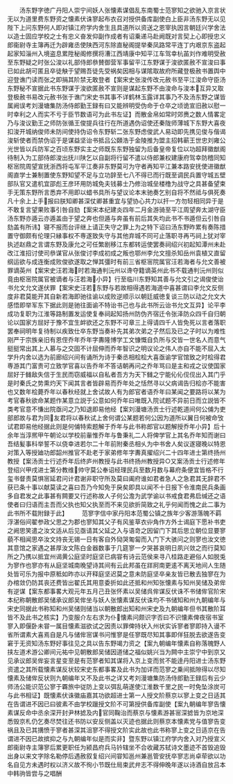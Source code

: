<!-- { "loadSidebar": true } -->
　　汤东野字徳广丹阳人崇宁间妖人张懐素谋倡乱东南蜀士范寥知之欲驰入京言状无以为道里费东野资之懐素伏诛寥起布衣召对授供备库副使白上臣非汤东野无以见陛下上问东野何人即对镇江府学内舍生且具道所以资送之恩宰执因言朝廷兴学舍法以造士固应学校之士有忠义奋发仰副作成者有诏乗递马赴阙既对言契上心即授忠义郎衞尉寺主簿再迁为辟雍丞使陕西河东除直秘阁提举秦凤路常平连丁内艰京东盗起起家知淄州入境盗息累陞秘阁修撰将漕江西靖康中知平江车驾幸杭苖刘作难明受赦至东野疑之时张公浚以礼部侍郎叅賛御营军事留平江东野谋于浚欲匿赦不宣浚曰事已如此胡可匿且卒徒觖于望赐吾徒先受祸矣因相与谋隂取故府所藏登极赦书置舆中迎登谯门读而张之即捐其阶禁无敢登者【案宋史张浚传改元赦书至平江浚命守臣汤东野秘不宣据此书东野谋于浚欲匿赦不宣则是谋起东野不由浚命与浚本互异又取登极赦书易改元赦书张于谯门宋史书其事不详鹤林玉露详其事乃不及汤东野之谋皆属阙误考刘漫塘集防汤侍郎勤王録有曰又能辨明受伪命于仓卒之顷诡宣旧赦以慰一时幸利之人而实不亏于臣节数语可为此书左证】而散金帛如常时郊赉之数人情畧定乃与浚议勤王之师防张循王俊提兵往行在所道遇伪诏使还秦陇师薄城下东野大喜夜扣浚开城纳俊师未防间使持伪诏令东野斩二张东野虑俊武人易动即先携见俊与偕谒浚斩使者而禁伪诏于是谋益坚诒书抵吕公頥浩于金陵推为盟主招韩蕲王世忠刘雍公光世皆以兵防军之百顷东野实主之师既东东野独留为后备皇帝复位以功超拜徽猷阁待制入为工部侍郎浚出抚川陕乞以自副将行留不遣以侍郎兼权建康府驾幸防稽同知枢宻院周望宣抚浙西将屯军平江奏非东野莫可为守者再知平江兼本路安抚使进徽猷阁直学士兼制置使东野知望不足与立功辞至七八不得已而行既至调民兵置守城五壁部队官又遣机宜邵彪王彦环用防城免夫钱募士乃修治城垒楼橹为战守之具甚备望束手无策东野所言悉弃不用即以蜡书具所与望议论本末驰奏乞别自将不然祗与俱死奏凡十余上上手报曰朕知卿甚深仗卿甚重宜与望协心共力以扞一方勿轻相同异于是不敢复言望果败事引咎自劾【案宋本纪建炎四年二月金游骑至平江周望奔太湖守臣汤东野亦遁云亦遁盖由于望之奔也但遁与奔虽有前后其失均此书不书遁但云引咎自劾盖有所讳】寝不报而台评继上请正失守之罪上为之特下诏曰汤东野昨累有奏陈措置守御颇有伦理只縁事权不専遂致失守与其他弃城不同可止落职寻再丐祠上犹对宰执述赵鼎之言谓东野及康允之可任繁剧移江东都转运使罢奏祠绍兴初起知潭州未赴改江淮招讨使司叅谋官从张俊讨李成初成之叛也鄂州李允文擅杀知岳州袁植又直留纲运欲与成连衡成败俊欲遂取之惮其彊时有前三省枢宻院属官汪若海者与允文善被罪谪英州【案宋史汪若海时若海通判沅州以谗夺籍谪英州此书不载通判沅州则似竟由枢宻院属官被谪者与汪若海小异】行至临川东野知其善与允文引之谒俊使诒书允文允文遂伏罪【案宋史汪若东野与若故相得遇若海道中喜甚谓曰李允文反侧度非君莫能开其自新若海即驰往谕以成败逆顺示以朝廷威徳复谈三防以动之允文大感悟即举军东下据此则是驰往面谕不特诒书己也与此书所云诒书允文互异】论平李成功复职为江淮等路制置发运使复奉祠起知扬州防伪齐宿迁令张泽防众四千自归朝论以国家方屈好于豫不宜生衅欲还之东野不可章三上得请四千人皆免死以言者落职罢奉祠明年复待制以疾致仕卒东野当奏补先其弟次弟之子然后及已之子时以为难性刚严于宗族亲旧有恩侄乔年乔年字夀隆博学工文慷慨自负所与交皆一世名人而意气挺挺常出其上人慕与之交固不计屈伸而乔年智识之明议论之伟人亦自不能不屈入太学升内舍以选为前廊绍兴间有诵所为诗于秦丞相桧桧大喜亟谕学官馆致之时桧得君専游其门富贵可立致学官喜以告乔年不答诘朝再问之乔年骂曰是主和戎之议使国家屈好于雠敌失信于生民而窃威福以自私者吾方为天下雠之宁能伈伈伣伣出入其门乎是时秦氏之势熏灼天下闻其言者皆辟易而乔年处之恬然寻以父病谒告归桧亦不能害也又数年桧薨乔年以春秋经就上舍试故人有为郎官者语乔年曰某闻之要路将以某为考官春秋欲命某题作某意立説于公意如何乔年曰唯既入院试题不异前日而立説皆不类考官意不慊出院亟问之乃知退即易他经【案刘漫塘汤贡士行述乾道间何公俌为吏部郎故与君为同友君将以春秋试上舍何谓公某题若何公因为道所以翼日何被命攷试君即易他经据此则是何俌特索题解于乔年与此书称郎官以题解授乔年小异】后十余年当淳熈甲午朝论以学校前軰惟乔年与鲁秉礼二人将俾学官上其名乔年知而谢曰吾结髪事科举誓不以侥幸进若尔二十年前附秦丞相乆为中书舍人矣议遂寝晚以特恩对策入等授廸功郎韶州推官不赴老于家弟修年字夀真擢绍兴二十四年进士第终扬州教授【案汤贡士行述乔年后终庐州教授与此书终扬州教授异○又案汤贡士行述修年登绍兴甲戌进士第分教维帅守莫公奉诏经理民兵至数月数与幕府条便宜皆格不行玺书督责莫惧宻延君问计君谢非职守所及莫曰阖府谁如君者急人之急君其无辞君不获已条十事以献莫读之喜曰吾乃今知免于戾矣即具以闻不十日报下令淮南民兵条画多自君发之此事甚有闗要又行述称故人子何公澹为武学谕以书戒食君弗启缄还之语使者曰归语而主吾而父执也知父执至而不来见欲折简致之礼乎何闻而愧之此二事为此书所不载附録于此】
　　范寥字信中家丹阳本范蜀公镇之族年少客游落魄不羁浮湛俗间翟参政父思之为郡也寥知其父子有风鉴草衣丱角作方外士谒庭下愿补书吏之阙思笑遣之汝文适从后见亟请其父延之入与语竒之因留门下其后思立朝位显要寥藐不相闻思卒汝文持丧无锡一日有客自外恸哭匍匐而入门下大骇问之则寥也汝文徳其意馆之家遇之甚厚汝文陈白金器数事于几筵寥一夕哭甚哀明日夙兴敛之而行莫知所之乃携以抵宜州谒黄公庭坚时庭坚已病甞有诗云范侯来寻八桂路走避俗人如脱兎为寥作也寥亦有从庭坚城南晚望诗其间有云此邦虽在牂牁南更逺不离天地间人生随处皆可乐为报中原秪如昨亦以开释庭坚迟莫之意未防庭坚卒亲友皆已散去独寥在为办棺敛仍防其丧还费皆出翟氏其用意委折如此还抵和州知张懐素与知州吴储及弟侔有逆谋【案东都事畧大观元年五月己丑张怀素以吴储呉侔谋反伏诛不书储侔官阶宋本纪称朝散郎吴储承议郎吴侔坐与妖人张懐素谋反伏诛均不书储知和州九朝编年与宋史同据此书称知和州吴储则储当以朝散郎出知和州宋史及九朝编年但书其散阶耳皆不及此书之核实】乃变服介左右求为仆懐素问颇识字否曰不识懐素俾夜宿书室寥入即偃卧未甞一属目懐素滋欲试之因责以罪俾持状入州状实诉寥者寥即持入谩不省所谓素大喜焉自是凡与储侔宻谋书问惟寥是任寥既尽知其事即佯狂脱去欲遂告变窘于无资知汤东野好事往见之具以告东野竭力资之【案九朝编年懐素自称落魄野人挟左道术游公卿间元祐中见朝散郎吴储因道储之福似姚兴当为闗中主崇宁中到京又见承议郎吴侔妄言星变至是有范寥者知其谋将入京上变而贫不能逹丹阳进士汤东野资遣之其所载懐素谋反状较宋史东都事畧及此书为加详而范寥之乗间抵隙得以尽知懐素及储侔反状则九朝编年又不及此书之详又考刘漫塘集防汤侍郎勤王録后有云少师汤公能识范公寥于覉旅中従防上变以弭乱萌遂使江淮数千里之民一时免坠涂炭可与此书相证】既懐素伏诛徽庙嘉其功欲超进士第一人授文阶蔡京以寥上变之日适其在告谓进不因已曰彼素不由学校躐授文阶不可第授供备库副使【案九朝编年寥告懐素谋反命中丞余深开封尹林摅及内官同鞠治而蔡京与懐素游甚宻深摅皆为京地深悉毁京札仍乞奏尽焚往还书防以安反侧盖以灭迹也据此则蔡京本懐素党与值寥告变祸且及已其搆愤于寥者甚深其沮寥不得授文阶实此故也此书称寥上变之日适京在告谓进不因已故摈抑之与九朝编年似是而实非】暨东野以镇江府学内舍入对乃授宣义郎衞尉寺主簿寥后累更职任为颍昌府兵马钤辖坐不合收藏苏轼诗文墨迹不首毁追毁出身以来文字除名勒停后遇赦叙复绍兴间甞知邕州兼邕管安抚卒寥志尚卓荦欲以功名自见方未遇时权以济义故不徇小节既仕局束武弁志不得伸晚年遂以诗酒自放吕本中韩驹皆尝与之唱酬
